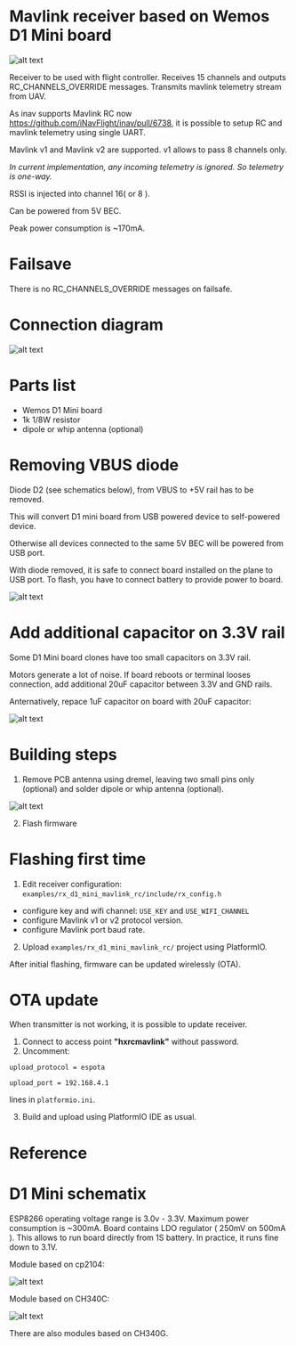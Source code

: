# Mavlink receiver based on Wemos D1 Mini board

![alt text](https://raw.githubusercontent.com/RomanLut/hx_espnow_rc/main/doc/d1_mini_sbus.jpg "D1 Mini mavlink")

Receiver to be used with flight controller. Receives 15 channels and outputs RC_CHANNELS_OVERRIDE messages.
Transmits mavlink telemetry stream from UAV. 

As inav supports Mavlink RC now https://github.com/iNavFlight/inav/pull/6738, it is possible to setup RC and mavlink telemetry using single UART.

Mavlink v1 and Mavlink v2 are supported. v1 allows to pass 8 channels only.
        
*In current implementation, any incoming telemetry is ignored. So telemetry is one-way.*

RSSI is injected into channel 16( or 8 ).

Can be powered from 5V BEC.

Peak power consumption is ~170mA.

# Failsave

There is no RC_CHANNELS_OVERRIDE messages on failsafe.

# Connection diagram

![alt text](https://raw.githubusercontent.com/RomanLut/hx_espnow_rc/main/doc/rx_d1_mini_mavlink_connections.jpg "D1 Mini mavlink connections")

# Parts list

- Wemos D1 Mini board
- 1k 1/8W resistor 
- dipole or whip antenna (optional)

# Removing VBUS diode

Diode D2 (see schematics below), from VBUS to +5V rail has to be removed.

This will convert D1 mini board from USB powered device to self-powered device.

Otherwise all devices connected to the same 5V BEC will be powered from USB port. 

With diode removed, it is safe to connect board installed on the plane to USB port. To flash, you have to connect battery to provide power to board.

![alt text](https://raw.githubusercontent.com/RomanLut/hx_espnow_rc/main/doc/d1mini_vbus_diode.jpg "D1 Mini VBUS diode")

# Add additional capacitor on 3.3V rail

Some D1 Mini board clones have too small capacitors on 3.3V rail. 

Motors generate a lot of noise. If board reboots or terminal looses connection, add additional 20uF capacitor between 3.3V and GND rails.

Anternatively, repace 1uF capacitor on board with 20uF capacitor:

![alt text](https://raw.githubusercontent.com/RomanLut/hx_espnow_rc/main/doc/d1mini_cap_33v.jpg "D1 Mini cap")

# Building steps

1. Remove PCB antenna using dremel, leaving two small pins only (optional) and solder dipole or whip antenna (optional).

![alt text](https://raw.githubusercontent.com/RomanLut/hx_espnow_rc/main/doc/d1mini_dipole.jpg "D1 Mini dipole antenna")

2) Flash firmware

# Flashing first time

1. Edit receiver configuration: `examples/rx_d1_mini_mavlink_rc/include/rx_config.h`
 - configure key and wifi channel: `USE_KEY` and `USE_WIFI_CHANNEL`
 - configure Mavlink v1 or v2 protocol version.
 - configure Mavlink port baud rate.

2. Upload `examples/rx_d1_mini_mavlink_rc/` project using PlatformIO.

After initial flashing, firmware can be updated wirelessly (OTA).

# OTA update

When transmitter is not working, it is possible to update receiver.

1. Connect to access point **"hxrcmavlink"** without password.
2. Uncomment:
```
upload_protocol = espota

upload_port = 192.168.4.1
```
lines in `platformio.ini`.

3. Build and upload using PlatformIO IDE as usual.


# Reference

# D1 Mini  schematix

ESP8266 operating voltage range is 3.0v - 3.3V. Maximum power consumption is ~300mA. Board contains LDO regulator ( 250mV on 500mA ). This allows to run board directly from 1S battery. In practice, it runs fine down to 3.1V.

Module based on cp2104:

![alt text](https://raw.githubusercontent.com/RomanLut/hx_espnow_rc/main/doc/esp8266-wemos-d1-mini-pro-schematics.png "D1 Mini schematics cp2104")

Module based on CH340C:

![alt text](https://raw.githubusercontent.com/RomanLut/hx_espnow_rc/main/doc/d1_mini_ch340c.jpg "D1 Mini schematics ch340C")

There are also modules based on CH340G. 


